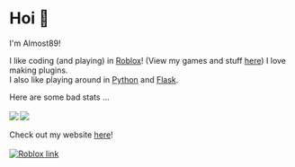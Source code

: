# Hoi 👋
I'm Almost89!

I like coding (and playing) in [Roblox](https://roblox.com)! (View my games and stuff [here][2])
I love making plugins.<br />
I also like playing around in [Python](https://www.python.org/) and [Flask](https://flask.palletsprojects.com/en/2.1.x/).

Here are some bad stats ...
<br />
<br />
<img align="left" src="https://github-readme-stats.vercel.app/api/top-langs/?username=Almost89" />
<img align="center" src="https://github-readme-stats.vercel.app/api?username=Almost89&show_icons=true)" />
<br />
<br />
Check out my website [here][4]!
<br />
<br />
[![Roblox link][1]][3]

<!-- Icons -->

[1]: https://images.rbxcdn.com/3b43a5c16ec359053fef735551716fc5.ico

<!-- Links -->

[2]: https://roblox.com/users/2046490515/profile#!/creations
[3]: https://roblox.com/users/2046490515/profile
[4]: https://almost89.glitch.me
